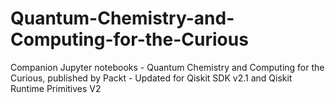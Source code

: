 # Quantum-Chemistry-and-Computing-for-the-Curious
Companion Jupyter notebooks - Quantum Chemistry and Computing for the Curious, published by Packt - Updated for Qiskit SDK v2.1 and Qiskit Runtime Primitives V2

